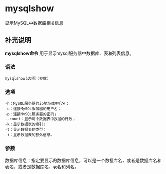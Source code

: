 # mysqlshow

显示MySQL中数据库相关信息

## 补充说明

**mysqlshow命令** 用于显示mysql服务器中数据库、表和列表信息。

### 语法

```text
mysqlshow(选项)(参数)
```

### 选项

```text
-h：MySQL服务器的ip地址或主机名；
-u：连接MySQL服务器的用户名；
-p：连接MySQL服务器的密码；
--count：显示每个数据表中数据的行数；
-k：显示数据表的索引；
-t：显示数据表的类型；
-i：显示数据表的额外信息。
```

### 参数

数据库信息：指定要显示的数据库信息，可以是一个数据库名，或者是数据库名和表名，或者是数据库名、表名和列名。

